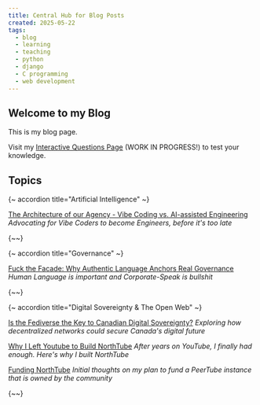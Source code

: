 ```yaml
---
title: Central Hub for Blog Posts
created: 2025-05-22
tags:
  - blog
  - learning
  - teaching
  - python
  - django
  - C programming
  - web development
---
```


## Welcome to my Blog

This is my blog page.

Visit my [Interactive Questions Page](/questions/) (WORK IN PROGRESS!) to test your knowledge.

## Topics

{~ accordion title="Artificial Intelligence" ~}

[The Architecture of our Agency - Vibe Coding vs. AI-assisted Engineering](/blog/Artificial_Intelligence/vibe%20Coding%20vs%20AI%20Assisted%20Engineering/)
  *Advocating for Vibe Coders to become Engineers, before it's too late*

{~~}

{~ accordion title="Governance" ~}

[Fuck the Facade: Why Authentic Language Anchors Real Governance](/blog/Governance/fuck-the-facade/)
  *Human Language is important and Corporate-Speak is bullshit*

{~~}

{~ accordion title="Digital Sovereignty & The Open Web" ~}

[Is the Fediverse the Key to Canadian Digital Sovereignty?](/blog/Digital_Sovereignty/fediverse-sovereignty-journalistic/)
  *Exploring how decentralized networks could secure Canada's digital future*

[Why I Left Youtube to Build NorthTube](/blog/Digital_Sovereignty/why-i-left-youtube-to-build-northtube/) 
  *After years on YouTube, I finally had enough. Here's why I built NorthTube*

[Funding NorthTube](/blog/Digital_Sovereignty/funding-northtube/) 
  *Initial thoughts on my plan to fund a PeerTube instance that is owned by the community*
  

{~~}